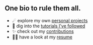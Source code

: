 ## One bio to rule them all.
- ☄ explore my own [personal projects](https://github.com/stars/DeltaNicola/lists/personal-projects)
- 📘 dig into the [tutorials I've followed](https://github.com/stars/DeltaNicola/lists/tutorials)
- ✨ check out my [contributions](https://github.com/stars/DeltaNicola/lists/contributions)
- 🧙‍♂️ have a look at my [resume](https://github.com/DeltaNicola/DeltaNicola/files/9593889/Resume_2022.pdf)
